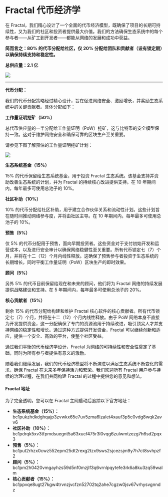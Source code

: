 # Fractal 代币经济学

在 Fractal，我们精心设计了一个全面的代币经济模型，既确保了项目的长期可持续性，又为我们的社区和投资者提供最大价值。我们的方法确保生态系统中的每个参与者——从矿工到开发者——都能从网络的发展和成功中获益。

**简而言之：80% 的代币分配给社区，仅 20% 分配给团队和贡献者（设有锁定期）以确保持续支持和稳定性。**

**总供应量：2.1 亿**

![](/fractalbitcoin/fractal-01.png)

---

**代币分配：**

我们的代币分配策略经过精心设计，旨在促进网络安全、激励增长，并奖励生态系统中的关键贡献者。具体分配如下：

**工作量证明挖矿（50%）**

总代币供应量的一半分配给工作量证明（PoW）挖矿，这与比特币的安全模型保持一致。这对于维护网络安全和确保可靠的区块生产至关重要。

请参见下图了解预估的工作量证明挖矿计划：

![](/fractalbitcoin/fractal-02.png)

**生态系统基金（15%）**

15% 的代币保留给生态系统基金，用于投资 Fractal 生态系统。该基金支持并资助改善生态系统的计划，并为 Fractal 的持续核心改进提供支持。在 10 年期间内，每年最多可使用总池子的 10%。

**社区补助（10%）**

10% 的代币分配给社区补助，用于建立合作伙伴关系和流动性计划。这些计划旨在随时间推动网络参与度，并将由社区主导。在 10 年期间内，每年最多可使用总池子的 10%。

**预售（5%）**

仅 5% 的代币分配用于预售，面向早期投资者。这些资金对于支付初始开发和运营成本，以及进行安全审计以确保网络稳健性至关重要。所有代币锁定七（7）个月，并将在十二（12）个月内线性释放。这确保了预售参与者投资于生态系统的长期增长，同时平衡工作量证明（PoW）区块生产的即时效果。

**顾问（5%）**

另外 5% 的代币目前保留给现在和未来的顾问，他们将为 Fractal 网络的持续发展提供战略建议和支持。在 5 年期间内，每年最多可使用总池子的 20%。

**核心贡献者（15%）**

剩余 15% 的代币分配给构建和维护 Fractal 核心软件的核心贡献者。所有代币锁定七（7）个月，并将在十二（12）个月内线性释放。由于 PoW 网络本身不直接为开发提供资金，这一分配确保了专门的资源池用于持续改进，吸引顶尖人才并支持网络的稳定性和增长。通过这种方式提供开发资金，Fractal 可以继续创新和适应，提供一个安全、高效的平台，使整个社区受益。

通过我们平衡的代币经济学设计，Fractal 为网络的可持续性和安全性奠定了基础，同时为所有参与者提供有意义的激励。

随着我们继续发展，我们的代币经济模型将不断演进以满足生态系统不断变化的需求，确保 Fractal 在未来多年保持活力和繁荣。我们欢迎所有 Fractal 用户参与持续的治理过程，在我们共同构建 Fractal 的过程中提供您的意见和想法。

#### Fractal 地址

为了完全透明，您可以在 Fractal 主网启动后追踪以下官方地址：

* **生态系统基金（15%）：** bc1pukzhdkdghqajp3zvwkx65e7uv5zma6lzalet4xauf3p5c0vdg8wqk2avv6
* **社区补助（10%）：** bc1pdrqk5xv3tfpmdsuegnt5a63xucf475r3l0vqg6zulwmtzezg7h6sd2pqx3
* **预售（5%）：** bc1put2rhzx0cwz552epm25dt2rexg2tzx9sws2sjcezsjm9y7h7ct8svhpzf2
* **顾问（5%）：** bc1pm2h0420vmgayhzs59d5nf0mzjlf3q6vrnlpqytefe3rk6a8ku3zq59walm
* **核心贡献者（15%）：** bc1ppvqe8ugt27kgw4trvnzjvcfzn52702tq2ahe7cgzw0jsv67vrhysvgnndz
